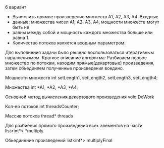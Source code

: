 6 вариант
*   Вычислить прямое произведение множеств А1, А2, А3, А4. Входные
*   данные: множества чисел А1, А2, А3, А4, мощности множеств могут быть не
*   равны между собой и мощность каждого множества больше или равна 1.
*   Количество потоков является входным параметром.

Для выполнения задачи было решено воспользоваться итеративным параллелизмом. Краткое описание алгоритма: Разбиваем первое множество по потокам, 
находим прямые(декартовые) произведения, затем обьединяем полученные произведения воедино.

Мощности множеств
int setLength1, setLength2, setLength3, setLength4;

Множества
int *A1, *A2, *A3, *A4;

Основной метод вычисления декартового произведения
void DoWork

Кол-во потоков
int threadsCounter;
  
Массив потоков
thread* threads

Для разбиения прямого произведения всех элементов на части
list<int*> *multiply

Обьединение произведений
list<int*> multiplyFinal
